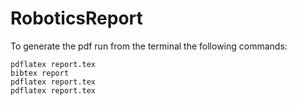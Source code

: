 # RoboticsReport
To generate the pdf run from the terminal the following commands:
```
pdflatex report.tex
bibtex report
pdflatex report.tex
pdflatex report.tex
